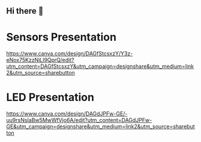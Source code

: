 ## Hi there 👋

# Sensors Presentation
https://www.canva.com/design/DAGfStcsxzY/Y3z-eNox75KzzNiLl9QprQ/edit?utm_content=DAGfStcsxzY&utm_campaign=designshare&utm_medium=link2&utm_source=sharebutton

# LED Presentation

https://www.canva.com/design/DAGdJPFw-GE/-uu9rsNsIaBw5MwWfVjo6A/edit?utm_content=DAGdJPFw-GE&utm_campaign=designshare&utm_medium=link2&utm_source=sharebutton
